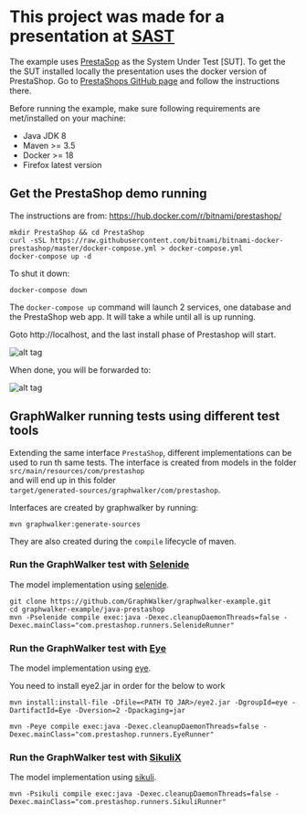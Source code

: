 # This project was made for a presentation at  [SAST](http://sast.se/meeting.jsp?id=381)

The example uses [PrestaSop](https://www.prestashop.com/en) as the System Under Test [SUT].
To get the the SUT installed locally the presentation uses the docker version of PrestaShop. Go to [PrestaShops GitHub
page](https://github.com/PrestaShop/PrestaShop) and follow the instructions there.  

Before running the example, make sure following requirements are met/installed on your machine:
* Java JDK 8
* Maven >= 3.5
* Docker >= 18 
* Firefox latest version

## Get the PrestaShop demo running

The instructions are from: https://hub.docker.com/r/bitnami/prestashop/

```shell script
mkdir PrestaShop && cd PrestaShop
curl -sSL https://raw.githubusercontent.com/bitnami/bitnami-docker-prestashop/master/docker-compose.yml > docker-compose.yml
docker-compose up -d
```

To shut it down:

```shell script
docker-compose down
```

The `docker-compose up` command will launch 2 services, one database and the PrestaShop web app. It will take a while until all is up running.

Goto http://localhost, and the last install phase of Prestashop will start.

![alt tag](images/prestashop/bitnami_installing.png)

When done, you will be forwarded to:

![alt tag](images/prestashop/After_installation.png)


## GraphWalker running tests using different test tools

Extending the same interface `PrestaShop`, different implementations can be used to run th same tests. The interface is created from models in the folder<br>
 `src/main/resources/com/prestashop`<br>
and will end up in this folder<br>
 `target/generated-sources/graphwalker/com/prestashop`.

Interfaces are created by graphwalker by running:<br>
```shell script
mvn graphwalker:generate-sources
```
They are also created during the `compile` lifecycle of maven. 


### Run the GraphWalker test with [Selenide](https://selenide.org/)

The model implementation using [selenide](https://github.com/GraphWalker/graphwalker-example/blob/master/java-prestashop/src/main/java/com/prestashop/modelimplementation/SelenideImpl.java).

```shell script
git clone https://github.com/GraphWalker/graphwalker-example.git
cd graphwalker-example/java-prestashop
mvn -Pselenide compile exec:java -Dexec.cleanupDaemonThreads=false -Dexec.mainClass="com.prestashop.runners.SelenideRunner"
```

### Run the GraphWalker test with [Eye](https://eyeautomate.com/eye/)

The model implementation using [eye](https://github.com/GraphWalker/graphwalker-example/blob/master/java-prestashop/src/main/java/com/prestashop/modelimplementation/EyeImpl.java).

You need to install eye2.jar in order for the below to work

```shell script
mvn install:install-file -Dfile=<PATH TO JAR>/eye2.jar -DgroupId=eye -DartifactId=Eye -Dversion=2 -Dpackaging=jar

mvn -Peye compile exec:java -Dexec.cleanupDaemonThreads=false -Dexec.mainClass="com.prestashop.runners.EyeRunner"
```

### Run the GraphWalker test with [SikuliX](http://sikulix.com/)

The model implementation using [sikuli](https://github.com/GraphWalker/graphwalker-example/blob/master/java-prestashop/src/main/java/com/prestashop/modelimplementation/SikuliImpl.java).

```shell script
mvn -Psikuli compile exec:java -Dexec.cleanupDaemonThreads=false -Dexec.mainClass="com.prestashop.runners.SikuliRunner"
```
